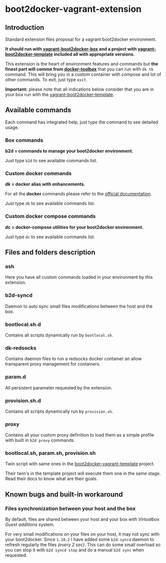 # boot2docker-vagrant-extension

## Introduction

Standard extension files proposal for a vagrant boot2docker environment.

**It should run with [vagrant-boot2docker-box](https://github.com/AlbanMontaigu/boot2docker-vagrant-box) and a project with [vagrant-boot2docker-template](https://github.com/AlbanMontaigu/boot2docker-vagrant-template) included all with appropriate versions.**

This extension is the heart of environment features and commands but **the finest part will comme from [docker-toolbox](https://github.com/AlbanMontaigu/docker-toolbox)** that you can run with ```dk tb``` command. This will bring you in a custom container with compose and lot of other commands. To exit, just type ```exit```.

**Important:** please note that all indications below consider that you are in your box run with the [vagrant-boot2docker-template](https://github.com/AlbanMontaigu/boot2docker-vagrant-template).

## Available commands

Each command has integrated help, just type the command to see detailed usage.

### Box commands

**b2d = commands to manage your boot2docker environment.**

Just type ```b2d``` to see available commands list.

### Custom docker commands

**dk = docker alias with enhancements.**

For all the **docker** commands please refer to the [official documentation](https://docs.docker.com/reference/commandline/cli/).

Just type ```dk``` to see available commands list.

### Custom docker compose commands

**dc = docker-compose utilities for your boot2docker environment.**

Just type ```dc``` to see available commands list.

## Files and folders description

### ash

Here you have all custom commands loaded in your environment by this extension.

### b2d-syncd

Daemon to auto sync small files modifications between the host and the box.

### bootlocal.sh.d

Contains all scripts dynamically run by ```bootlocal.sh```.

### dk-redsocks

Contains daemon files to run a redsocks docker container an allow transparent proxy management for containers.

### param.d

All persistent parameter requested by the extension.

### provision.sh.d

Contains all scripts dynamically run by ```provision.sh```.

### proxy

Contains all your custom proxy definition to load them as a simple profile with built in ```b2d proxy``` commands.

### bootlocal.sh, param.sh, provision.sh

Twin script with same ones in the [boot2docker-vagrant-template](https://github.com/AlbanMontaigu/boot2docker-vagrant-template) project.

Their twin's in the template project will execute them one in the same stage. Read their docs to know what are their goals.

## Known bugs and built-in workaround

### Files synchronization between your host and the box

By default, files are shared between your host and your box with *Virtualbox Guest additions* system.

For very small modifications on your files on your host, it may not sync with your boot2docker. Since ```1.10.2``` I have added some ```b2d-syncd``` daemon to refresh regularly the files *(every 2 sec)*. This can do some small overload so you can stop it with ```b2d syncd stop``` and do a manual ```b2d sync``` when requested.
